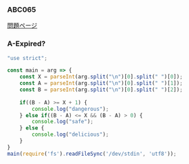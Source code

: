 ### ABC065
[問題ページ](https://atcoder.jp/contests/abc065/tasks)

### A-Expired?
```JavaScript
"use strict";

const main = arg => {
    const X = parseInt(arg.split("\n")[0].split(" ")[0]);
    const A = parseInt(arg.split("\n")[0].split(" ")[1]);
    const B = parseInt(arg.split("\n")[0].split(" ")[2]);
    
    if((B - A) >= X + 1) {
        console.log("dangerous");
    } else if((B - A) <= X && (B - A) > 0) {
        console.log("safe");
    } else {
        console.log("delicious");
    }
}
main(require('fs').readFileSync('/dev/stdin', 'utf8'));

```